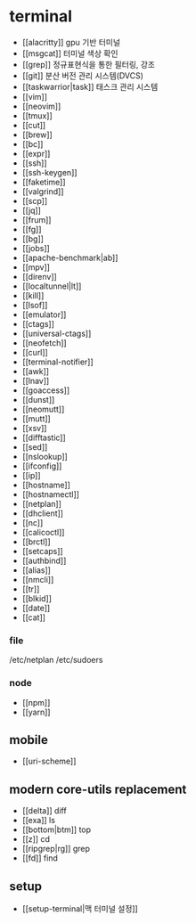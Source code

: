 # terminal

- [[alacritty]] gpu 기반 터미널
- [[msgcat]] 터미널 색상 확인
- [[grep]] 정규표현식을 통한 필터링, 강조
- [[git]] 분산 버전 관리 시스템(DVCS)
- [[taskwarrior|task]] 태스크 관리 시스템
- [[vim]] 
- [[neovim]]
- [[tmux]]
- [[cut]]
- [[brew]]
- [[bc]]
- [[expr]]
- [[ssh]]
- [[ssh-keygen]]
- [[faketime]]
- [[valgrind]]
- [[scp]]
- [[jq]]
- [[frum]]
- [[fg]]
- [[bg]]
- [[jobs]]
- [[apache-benchmark|ab]]
- [[mpv]]
- [[direnv]]
- [[localtunnel|lt]]
- [[kill]]
- [[lsof]]
- [[emulator]]
- [[ctags]]
- [[universal-ctags]]
- [[neofetch]]
- [[curl]]
- [[terminal-notifier]]
- [[awk]]
- [[lnav]]
- [[goaccess]]
- [[dunst]]
- [[neomutt]]
- [[mutt]]
- [[xsv]]
- [[difftastic]]
- [[sed]]
- [[nslookup]]
- [[ifconfig]]
- [[ip]]
- [[hostname]]
- [[hostnamectl]]
- [[netplan]]
- [[dhclient]]
- [[nc]]
- [[calicoctl]]
- [[brctl]]
- [[setcaps]]
- [[authbind]]
- [[alias]]
- [[nmcli]]
- [[tr]]
- [[blkid]]
- [[date]]
- [[cat]]

### file
/etc/netplan
/etc/sudoers

### node
- [[npm]]
- [[yarn]]

## mobile
- [[uri-scheme]]

## modern core-utils replacement
- [[delta]] diff
- [[exa]] ls
- [[bottom|btm]] top
- [[z]] cd
- [[ripgrep|rg]] grep
- [[fd]] find

## setup
- [[setup-terminal|맥 터미널 설정]]

